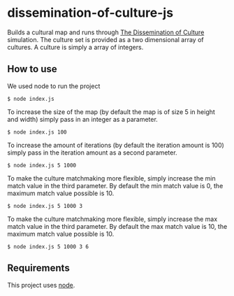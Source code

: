 # dissemination-of-culture-js

Builds a cultural map and runs through [The Dissemination of Culture](http://users.softlab.ntua.gr/~brensham/CourseSoc/Axelrod1997.pdf) simulation. The culture set is provided as a two dimensional array of cultures. A culture is simply a array of integers.

## How to use

We used node to run the project

```
$ node index.js
```

To increase the size of the map (by default the map is of size 5 in height and width) simply pass in an integer as a parameter.

```
$ node index.js 100
```

To increase the amount of iterations (by default the iteration amount is 100) simply pass in the iteration amount as a second parameter.

```
$ node index.js 5 1000
```

To make the culture matchmaking more flexible, simply increase the min match value in the third parameter. By default the min match value is 0, the maximum match value possible is 10.

```
$ node index.js 5 1000 3
```

To make the culture matchmaking more flexible, simply increase the max match value in the third parameter. By default the max match value is 10, the maximum match value possible is 10.

```
$ node index.js 5 1000 3 6
```

## Requirements

This project uses [node](https://nodejs.org/en/).